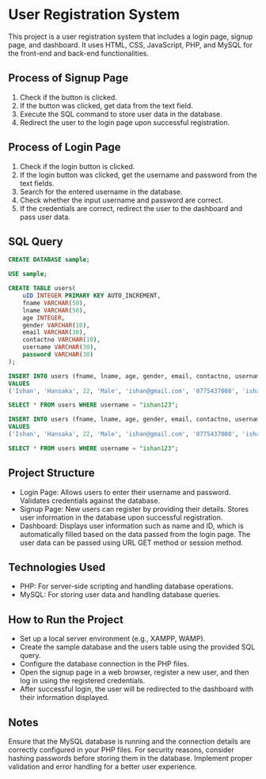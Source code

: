 # User Registration System

This project is a user registration system that includes a login page, signup page, and dashboard. It uses HTML, CSS, JavaScript, PHP, and MySQL for the front-end and back-end functionalities.

## Process of Signup Page
1. Check if the button is clicked.
2. If the button was clicked, get data from the text field.
3. Execute the SQL command to store user data in the database.
4. Redirect the user to the login page upon successful registration.

## Process of Login Page
1. Check if the login button is clicked.
2. If the login button was clicked, get the username and password from the text fields.
3. Search for the entered username in the database.
4. Check whether the input username and password are correct.
5. If the credentials are correct, redirect the user to the dashboard and pass user data.

## SQL Query

```sql
CREATE DATABASE sample;

USE sample;

CREATE TABLE users(
    uID INTEGER PRIMARY KEY AUTO_INCREMENT,
    fname VARCHAR(50),
    lname VARCHAR(50),
    age INTEGER,
    gender VARCHAR(10),
    email VARCHAR(30),
    contactno VARCHAR(10),
    username VARCHAR(30),
    password VARCHAR(30)
);

INSERT INTO users (fname, lname, age, gender, email, contactno, username, password)
VALUES
('Ishan', 'Hansaka', 22, 'Male', 'ishan@gmail.com', '0775437008', 'ishan123', '1234');

SELECT * FROM users WHERE username = "ishan123";

INSERT INTO users (fname, lname, age, gender, email, contactno, username, password)
VALUES
('Ishan', 'Hansaka', 22, 'Male', 'ishan@gmail.com', '0775437008', 'ishan123', '1234');

SELECT * FROM users WHERE username = "ishan123";
```
## Project Structure
* Login Page: Allows users to enter their username and password. Validates credentials against the database.
* Signup Page: New users can register by providing their details. Stores user information in the database upon successful registration.
* Dashboard: Displays user information such as name and ID, which is automatically filled based on the data passed from the login page. The user data can be passed using URL GET method or session method.

## Technologies Used
* PHP: For server-side scripting and handling database operations.
* MySQL: For storing user data and handling database queries.

## How to Run the Project
* Set up a local server environment (e.g., XAMPP, WAMP).
* Create the sample database and the users table using the provided SQL query.
* Configure the database connection in the PHP files.
* Open the signup page in a web browser, register a new user, and then log in using the registered credentials.
* After successful login, the user will be redirected to the dashboard with their information displayed.

## Notes
Ensure that the MySQL database is running and the connection details are correctly configured in your PHP files.
For security reasons, consider hashing passwords before storing them in the database.
Implement proper validation and error handling for a better user experience.

